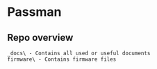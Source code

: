 # Passman

## Repo overview

    _docs\ - Contains all used or useful documents
    firmware\ - Contains firmware files
